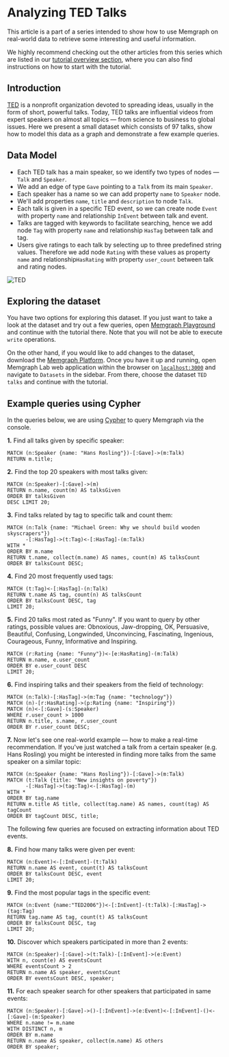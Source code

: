 # Analyzing TED Talks

This article is a part of a series intended to show how to use Memgraph on
real-world data to retrieve some interesting and useful information.

We highly recommend checking out the other articles from this series which are
listed in our [tutorial overview section](/tutorials/overview.md), where you
can also find instructions on how to start with the tutorial.

## Introduction

[TED](https://www.ted.com/) is a nonprofit organization devoted to spreading
ideas, usually in the form of short, powerful talks. Today, TED talks are
influential videos from expert speakers on almost all topics &mdash; from
science to business to global issues. Here we present a small dataset which
consists of 97 talks, show how to model this data as a graph and demonstrate a
few example queries.

## Data Model

- Each TED talk has a main speaker, so we identify two types of nodes &mdash;
  `Talk` and `Speaker`.
- We add an edge of type `Gave` pointing to a `Talk` from its main `Speaker`.
- Each speaker has a name so we can add property `name` to `Speaker` node.
- We'll add properties `name`, `title` and `description` to node `Talk`.
- Each talk is given in a specific TED event, so we can create node `Event` with
  property `name` and relationship `InEvent` between talk and event.
- Talks are tagged with keywords to facilitate searching, hence we add node
  `Tag` with property `name` and relationship `HasTag` between talk and tag.
- Users give ratings to each talk by selecting up to three predefined string
  values. Therefore we add node `Rating` with these values as property `name`
  and relationship`HasRating` with property `user_count` between talk and rating
  nodes.

![TED](/pages/querying/exploring-datasets/analyzing-ted-talks/TED_metagraph.png)

## Exploring the dataset

You have two options for exploring this dataset. If you just want to take a look
at the dataset and try out a few queries, open [Memgraph
Playground](https://playground.memgraph.com/sandbox/ted-talks) and continue with
the tutorial there. Note that you will not be able to execute `write`
operations.

On the other hand, if you would like to add changes to the dataset, download the
[Memgraph Platform](https://memgraph.com/download#memgraph-platform). Once you
have it up and running, open Memgraph Lab web application within the browser on
[`localhost:3000`](http://localhost:3000) and navigate to `Datasets` in the
sidebar. From there, choose the dataset `TED talks` and continue with the
tutorial.

## Example queries using Cypher

In the queries below, we are using [Cypher](/cypher-manual) to query Memgraph
via the console.

**1\.** Find all talks given by specific speaker:

```cypher
MATCH (n:Speaker {name: "Hans Rosling"})-[:Gave]->(m:Talk)
RETURN m.title;
```

**2\.** Find the top 20 speakers with most talks given:

```cypher
MATCH (n:Speaker)-[:Gave]->(m)
RETURN n.name, count(m) AS talksGiven
ORDER BY talksGiven
DESC LIMIT 20;
```

**3\.** Find talks related by tag to specific talk and count them:

```cypher
MATCH (n:Talk {name: "Michael Green: Why we should build wooden skyscrapers"})
      -[:HasTag]->(t:Tag)<-[:HasTag]-(m:Talk)
WITH *
ORDER BY m.name
RETURN t.name, collect(m.name) AS names, count(m) AS talksCount
ORDER BY talksCount DESC;
```

**4\.** Find 20 most frequently used tags:

```cypher
MATCH (t:Tag)<-[:HasTag]-(n:Talk)
RETURN t.name AS tag, count(n) AS talksCount
ORDER BY talksCount DESC, tag
LIMIT 20;
```

**5\.** Find 20 talks most rated as "Funny". If you want to query by other
   ratings, possible values are: Obnoxious, Jaw-dropping, OK, Persuasive,
   Beautiful, Confusing, Longwinded, Unconvincing, Fascinating, Ingenious,
   Courageous, Funny, Informative and Inspiring.

```cypher
MATCH (r:Rating {name: "Funny"})<-[e:HasRating]-(m:Talk)
RETURN m.name, e.user_count
ORDER BY e.user_count DESC
LIMIT 20;
```

**6\.** Find inspiring talks and their speakers from the field of technology:

```cypher
MATCH (n:Talk)-[:HasTag]->(m:Tag {name: "technology"})
MATCH (n)-[r:HasRating]->(p:Rating {name: "Inspiring"})
MATCH (n)<-[:Gave]-(s:Speaker)
WHERE r.user_count > 1000
RETURN n.title, s.name, r.user_count
ORDER BY r.user_count DESC;
```

**7\.** Now let's see one real-world example &mdash; how to make a real-time
   recommendation. If you've just watched a talk from a certain speaker (e.g.
   Hans Rosling) you might be interested in finding more talks from the same
   speaker on a similar topic:

```cypher
MATCH (n:Speaker {name: "Hans Rosling"})-[:Gave]->(m:Talk)
MATCH (t:Talk {title: "New insights on poverty"})
      -[:HasTag]->(tag:Tag)<-[:HasTag]-(m)
WITH *
ORDER BY tag.name
RETURN m.title AS title, collect(tag.name) AS names, count(tag) AS tagCount
ORDER BY tagCount DESC, title;
```

The following few queries are focused on extracting information about TED
events.

**8\.** Find how many talks were given per event:

```cypher
MATCH (n:Event)<-[:InEvent]-(t:Talk)
RETURN n.name AS event, count(t) AS talksCount
ORDER BY talksCount DESC, event
LIMIT 20;
```

**9\.** Find the most popular tags in the specific event:

```cypher
MATCH (n:Event {name:"TED2006"})<-[:InEvent]-(t:Talk)-[:HasTag]->(tag:Tag)
RETURN tag.name AS tag, count(t) AS talksCount
ORDER BY talksCount DESC, tag
LIMIT 20;
```

**10\.** Discover which speakers participated in more than 2 events:

```cypher
MATCH (n:Speaker)-[:Gave]->(t:Talk)-[:InEvent]->(e:Event)
WITH n, count(e) AS eventsCount
WHERE eventsCount > 2
RETURN n.name AS speaker, eventsCount
ORDER BY eventsCount DESC, speaker;
```

**11\.** For each speaker search for other speakers that participated in same
events:

```cypher
MATCH (n:Speaker)-[:Gave]->()-[:InEvent]->(e:Event)<-[:InEvent]-()<-[:Gave]-(m:Speaker)
WHERE n.name != m.name
WITH DISTINCT n, m
ORDER BY m.name
RETURN n.name AS speaker, collect(m.name) AS others
ORDER BY speaker;
```
